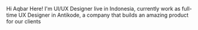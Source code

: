 Hi Aqbar Here!
I'm UI/UX Designer live in Indonesia, currently work as full-time UX Designer in Antikode, a company that builds an amazing product for our clients